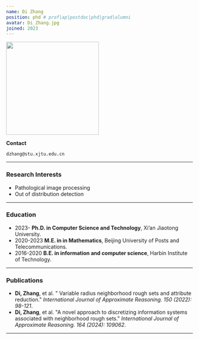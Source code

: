 ```yaml
---
name: Di Zhang
position: phd # prof|ap|postdoc|phd|grad|alumni
avatar: Di_Zhang.jpg
joined: 2023
---
```


<img width="250" src="{{site.baseurl}}/images/people/{{page.avatar}}" data-action="zoom">

**Contact**

<i class="fa fa-envelope-o"></i> `dzhang@stu.xjtu.edu.cn`<br>

<hr>

### Research Interests

- Pathological image processing
- Out of distribution detection

<hr>

###  Education

- 2023- **Ph.D. in Computer Science and Technology**, Xi’an Jiaotong University.
- 2020-2023 **M.E. in in Mathematics**, Beijing University of Posts and Telecommunications.
- 2016-2020 **B.E. in information and computer science**, Harbin Institute of Technology.

<hr>

### Publications

- **Di, Zhang**, et al. " Variable radius neighborhood rough sets and attribute reduction." _International Journal of Approximate Reasoning. 150 (2022): 98-121_.
- **Di, Zhang**, et al. "A novel approach to discretizing information systems associated with neighborhood rough sets." _International Journal of Approximate Reasoning. 164 (2024): 109062_.

<hr>
